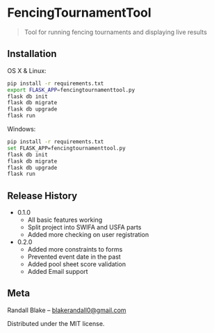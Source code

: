# FencingTournamentTool
> Tool for running fencing tournaments and displaying live results

## Installation

OS X & Linux:

```sh
pip install -r requirements.txt
export FLASK_APP=fencingtournamenttool.py
flask db init
flask db migrate
flask db upgrade
flask run
```

Windows:

```sh
pip install -r requirements.txt
set FLASK_APP=fencingtournamenttool.py
flask db init
flask db migrate
flask db upgrade
flask run
```

## Release History

* 0.1.0
    * All basic features working
    * Split project into SWIFA and USFA parts
    * Added more checking on user registration
* 0.2.0
    * Added more constraints to forms
    * Prevented event date in the past
    * Added pool sheet score validation
    * Added Email support

## Meta

Randall Blake – blakerandall0@gmail.com

Distributed under the MIT license.

